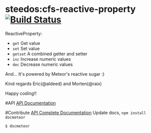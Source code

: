 steedos:cfs-reactive-property [![Build Status](https://travis-ci.org/CollectionFS/Meteor-reactive-property.png?branch=master)](https://travis-ci.org/CollectionFS/Meteor-reactive-property)
=========

ReactiveProperty:
* `get` Get value
* `set` Set value
* `getset` A combined getter and setter
* `inc` Increase numeric values
* `dec` Decrease numeric values

And... It's powered by Meteor's reactive sugar :)

Kind regards Eric(@aldeed) and Morten(@raix)

Happy coding!!

#API
[API Documentation](api.md)

#Contribute
[API Complete Documentation](internal.api.md)
Update docs, `npm install docmeteor`
```bash
$ docmeteor
```